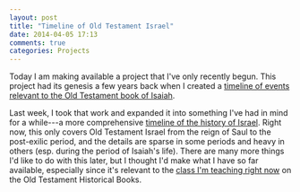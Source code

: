 ```yaml
---
layout: post
title: "Timeline of Old Testament Israel"
date: 2014-04-05 17:13
comments: true
categories: Projects
---
```


Today I am making available a project that I've only recently begun. This project had its genesis a few years back when I created a [timeline of events relevant to the Old Testament book of Isaiah](http://duncanjohnson.ca/Isaiah-Visualizations/). 

Last week, I took that work and expanded it into something I've had in mind for a while---a more comprehensive [timeline of the history of Israel](http://duncanjohnson.ca/OT-Timeline/). Right now, this only covers Old Testament Israel from the reign of Saul to the post-exilic period, and the details are sparse in some periods and heavy in others (esp. during the period of Isaiah's life). There are many more things I'd like to do with this later, but I thought I'd make what I have so far available, especially since it's relevant to the [class I'm teaching right now](http://blogs.duncanjohnson.ca/ex315-2014/) on the Old Testament Historical Books.

